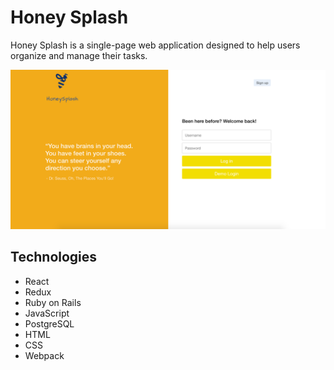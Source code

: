 # Honey Splash
Honey Splash is a single-page web application designed to help users organize and manage their tasks.

![Image of Splash Page](splash-page.png)

## Technologies
* React
* Redux
* Ruby on Rails
* JavaScript
* PostgreSQL
* HTML
* CSS
* Webpack

